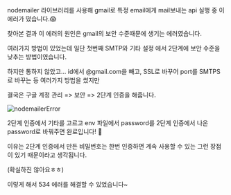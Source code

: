 nodemailer 라이브러리를 사용해 gmail로 특정 email에게 mail보내는 api 실행 중 이 에러가 떴습니다.😱


찾아본 결과 이 에러의 원인은 gmail의 보안 수준때문에 생기는 에러였습니다.



여러가지 방법이 있었는데 일단 첫번째  SMTP와 기타 설정 에서 2단계에 보안 수준을 낮추는 방법이였습니다.



하지만 통하지 않았고... id에서 @gmail.com을 빼고, SSL로 바꾸어 port를 SMTPS로 바꾸는 등 여러가지 방법을 썼지만



결국은 구글 계정 관리 => 보안 => 2단계 인증을 해줍니다.

![nodemailerError](https://user-images.githubusercontent.com/75289370/179772779-e76d7b7a-cf4c-4cc9-8003-3cdd439827de.png)

2단계 인증에서 기타를 고르고 env 파일에서 password를 2단계 인증에서 나온 password로 바꿔주면 완료입니다! 🤩



이유는 2단계 인증에서 만든 비밀번호는 한번  인증하면 계속 사용할 수 있는 그런 장점이 있기 때문이라고 생각됩니다.

(확실하진 않아요ㅎㅎ)


이렇게 해서 534 에러를 해결할 수 있었습니다~